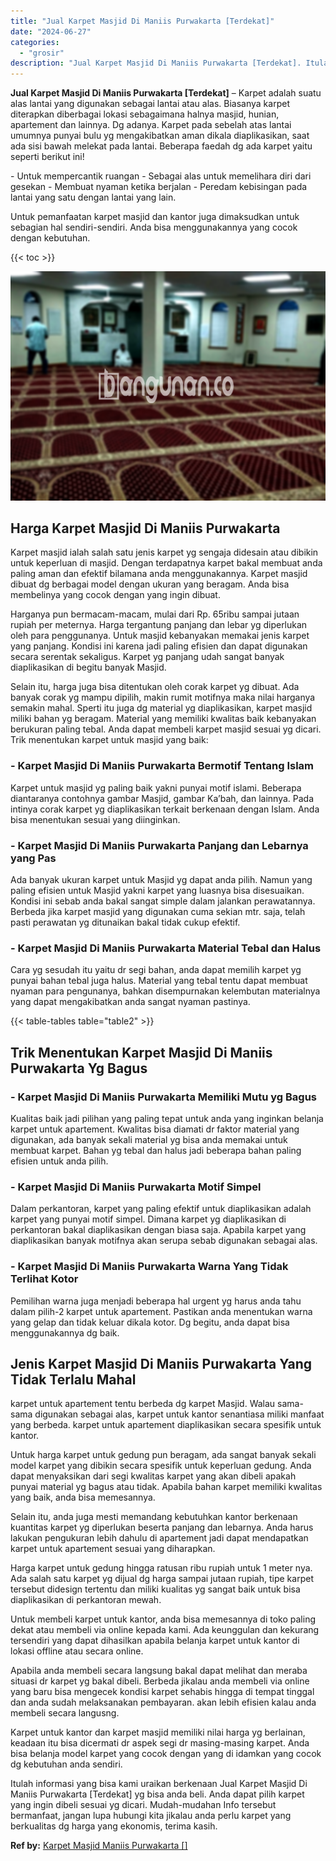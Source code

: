 ```yaml
---
title: "Jual Karpet Masjid Di Maniis Purwakarta [Terdekat]"
date: "2024-06-27"
categories: 
  - "grosir"
description: "Jual Karpet Masjid Di Maniis Purwakarta [Terdekat]. Itulah informasi yang bisa kami uraikan berkenaan Jual Karpet Masjid Di Maniis Purwakarta [Terdekat] yg..."
---
```


**Jual Karpet Masjid Di Maniis Purwakarta \[Terdekat\]** – Karpet adalah suatu alas lantai yang digunakan sebagai lantai atau alas. Biasanya karpet diterapkan diberbagai lokasi sebagaimana halnya masjid, hunian, apartement dan lainnya. Dg adanya. Karpet pada sebelah atas lantai umumnya punyai bulu yg mengakibatkan aman dikala diaplikasikan, saat ada sisi bawah melekat pada lantai. Beberapa faedah dg ada karpet yaitu seperti berikut ini!

\- Untuk mempercantik ruangan - Sebagai alas untuk memelihara diri dari gesekan - Membuat nyaman ketika berjalan - Peredam kebisingan pada lantai yang satu dengan lantai yang lain.

Untuk pemanfaatan karpet masjid dan kantor juga dimaksudkan untuk sebagian hal sendiri-sendiri. Anda bisa menggunakannya yang cocok dengan kebutuhan.

{{< toc >}}

![Jual Karpet Masjid Di Maniis Purwakarta [Terdekat]](/images/grosir-karpet-murah-63.png)

## Harga Karpet Masjid Di Maniis Purwakarta

Karpet masjid ialah salah satu jenis karpet yg sengaja didesain atau dibikin untuk keperluan di masjid. Dengan terdapatnya karpet bakal membuat anda paling aman dan efektif bilamana anda menggunakannya. Karpet masjid dibuat dg berbagai model dengan ukuran yang beragam. Anda bisa membelinya yang cocok dengan yang ingin dibuat.

Harganya pun bermacam-macam, mulai dari Rp. 65ribu sampai jutaan rupiah per meternya. Harga tergantung panjang dan lebar yg diperlukan oleh para penggunanya. Untuk masjid kebanyakan memakai jenis karpet yang panjang. Kondisi ini karena jadi paling efisien dan dapat digunakan secara serentak sekaligus. Karpet yg panjang udah sangat banyak diaplikasikan di begitu banyak Masjid.

Selain itu, harga juga bisa ditentukan oleh corak karpet yg dibuat. Ada banyak corak yg mampu dipilih, makin rumit motifnya maka nilai harganya semakin mahal. Sperti itu juga dg material yg diaplikasikan, karpet masjid miliki bahan yg beragam. Material yang memiliki kwalitas baik kebanyakan berukuran paling tebal. Anda dapat membeli karpet masjid sesuai yg dicari. Trik menentukan karpet untuk masjid yang baik:

### \- Karpet Masjid Di Maniis Purwakarta Bermotif Tentang Islam

Karpet untuk masjid yg paling baik yakni punyai motif islami. Beberapa diantaranya contohnya gambar Masjid, gambar Ka’bah, dan lainnya. Pada intinya corak karpet yg diaplikasikan terkait berkenaan dengan Islam. Anda bisa menentukan sesuai yang diinginkan.

### \- Karpet Masjid Di Maniis Purwakarta Panjang dan Lebarnya yang Pas

Ada banyak ukuran karpet untuk Masjid yg dapat anda pilih. Namun yang paling efisien untuk Masjid yakni karpet yang luasnya bisa disesuaikan. Kondisi ini sebab anda bakal sangat simple dalam jalankan perawatannya. Berbeda jika karpet masjid yang digunakan cuma sekian mtr. saja, telah pasti perawatan yg ditunaikan bakal tidak cukup efektif.

### \- Karpet Masjid Di Maniis Purwakarta Material Tebal dan Halus

Cara yg sesudah itu yaitu dr segi bahan, anda dapat memilih karpet yg punyai bahan tebal juga halus. Material yang tebal tentu dapat membuat nyaman para pengunanya, bahkan disempurnakan kelembutan materialnya yang dapat mengakibatkan anda sangat nyaman pastinya.

{{< table-tables table="table2" >}}

## Trik Menentukan Karpet Masjid Di Maniis Purwakarta Yg Bagus

### \- Karpet Masjid Di Maniis Purwakarta Memiliki Mutu yg Bagus

Kualitas baik jadi pilihan yang paling tepat untuk anda yang inginkan belanja karpet untuk apartement. Kwalitas bisa diamati dr faktor material yang digunakan, ada banyak sekali material yg bisa anda memakai untuk membuat karpet. Bahan yg tebal dan halus jadi beberapa bahan paling efisien untuk anda pilih.

### \- Karpet Masjid Di Maniis Purwakarta Motif Simpel

Dalam perkantoran, karpet yang paling efektif untuk diaplikasikan adalah karpet yang punyai motif simpel. Dimana karpet yg diaplikasikan di perkantoran bakal diaplikasikan dengan biasa saja. Apabila karpet yang diaplikasikan banyak motifnya akan serupa sebab digunakan sebagai alas.

### \- Karpet Masjid Di Maniis Purwakarta Warna Yang Tidak Terlihat Kotor

Pemilihan warna juga menjadi beberapa hal urgent yg harus anda tahu dalam pilih-2 karpet untuk apartement. Pastikan anda menentukan warna yang gelap dan tidak keluar dikala kotor. Dg begitu, anda dapat bisa menggunakannya dg baik.

## Jenis Karpet Masjid Di Maniis Purwakarta Yang Tidak Terlalu Mahal

karpet untuk apartement tentu berbeda dg karpet Masjid. Walau sama-sama digunakan sebagai alas, karpet untuk kantor senantiasa miliki manfaat yang berbeda. karpet untuk apartement diaplikasikan secara spesifik untuk kantor.

Untuk harga karpet untuk gedung pun beragam, ada sangat banyak sekali model karpet yang dibikin secara spesifik untuk keperluan gedung. Anda dapat menyaksikan dari segi kwalitas karpet yang akan dibeli apakah punyai material yg bagus atau tidak. Apabila bahan karpet memiliki kwalitas yang baik, anda bisa memesannya.

Selain itu, anda juga mesti memandang kebutuhkan kantor berkenaan kuantitas karpet yg diperlukan beserta panjang dan lebarnya. Anda harus lakukan pengukuran lebih dahulu di apartement jadi dapat mendapatkan karpet untuk apartement sesuai yang diharapkan.

Harga karpet untuk gedung hingga ratusan ribu rupiah untuk 1 meter nya. Ada salah satu karpet yg dijual dg harga sampai jutaan rupiah, tipe karpet tersebut didesign tertentu dan miliki kualitas yg sangat baik untuk bisa diaplikasikan di perkantoran mewah.

Untuk membeli karpet untuk kantor, anda bisa memesannya di toko paling dekat atau membeli via online kepada kami. Ada keunggulan dan kekurang tersendiri yang dapat dihasilkan apabila belanja karpet untuk kantor di lokasi offline atau secara online.

Apabila anda membeli secara langsung bakal dapat melihat dan meraba situasi dr karpet yg bakal dibeli. Berbeda jikalau anda membeli via online yang baru bisa mengecek kondisi karpet sehabis hingga di tempat tinggal dan anda sudah melaksanakan pembayaran. akan lebih efisien kalau anda membeli secara langusng.

Karpet untuk kantor dan karpet masjid memiliki nilai harga yg berlainan, keadaan itu bisa dicermati dr aspek segi dr masing-masing karpet. Anda bisa belanja model karpet yang cocok dengan yang di idamkan yang cocok dg kebutuhan anda sendiri.

Itulah informasi yang bisa kami uraikan berkenaan Jual Karpet Masjid Di Maniis Purwakarta \[Terdekat\] yg bisa anda beli. Anda dapat pilih karpet yang ingin dibeli sesuai yg dicari. Mudah-mudahan Info tersebut bermanfaat, jangan lupa hubungi kita jikalau anda perlu karpet yang berkualitas dg harga yang ekonomis, terima kasih.

**Ref by:**  [Karpet Masjid Maniis Purwakarta []](https://id.wikipedia.org/wiki/Karpet)
